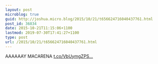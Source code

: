 ```yaml
---
layout: post
microblog: true
guid: http://joshua.micro.blog/2015/10/21/t656624716040437761.html
post_id: 36834
date: 2015-10-21T11:15:06+1100
lastmod: 2019-07-30T17:41:27+1100
type: post
url: /2015/10/21/t656624716040437761.html
---
```

AAAAAAY MACARENA [t.co/VbUymgZPS...](https://t.co/VbUymgZPSu)
